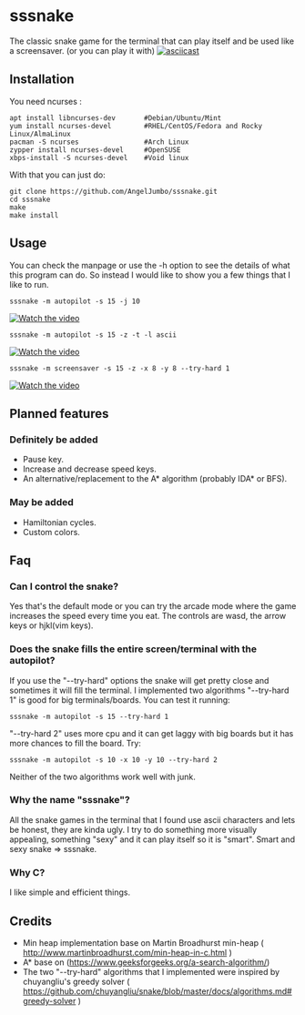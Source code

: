 # sssnake
The classic snake game for the terminal that can play itself and be used like a screensaver.
(or you can play it with)
[![asciicast](https://asciinema.org/a/477685.svg)](https://asciinema.org/a/477685)
## Installation

You need ncurses :

```
apt install libncurses-dev       #Debian/Ubuntu/Mint
yum install ncurses-devel        #RHEL/CentOS/Fedora and Rocky Linux/AlmaLinux
pacman -S ncurses                #Arch Linux
zypper install ncurses-devel     #OpenSUSE 
xbps-install -S ncurses-devel    #Void linux
```

With that you can just do:


```
git clone https://github.com/AngelJumbo/sssnake.git
cd sssnake
make
make install
```


## Usage

You can check the manpage or use the -h option to see the details of what this program can do.
So instead I would like to show you a few things that I like to run.

```
sssnake -m autopilot -s 15 -j 10
```

[![Watch the video](https://img.youtube.com/vi/qNDcn5tdyno/mqdefault.jpg)](https://youtu.be/qNDcn5tdyno)

```
sssnake -m autopilot -s 15 -z -t -l ascii
```

[![Watch the video](https://img.youtube.com/vi/XTS2CXHzBjA/mqdefault.jpg)](https://youtu.be/XTS2CXHzBjA)


```
sssnake -m screensaver -s 15 -z -x 8 -y 8 --try-hard 1
```

[![Watch the video](https://img.youtube.com/vi/oh4CK8wPU-4/mqdefault.jpg)](https://youtu.be/oh4CK8wPU-4)



## Planned features 

### Definitely be added
  - Pause key.
  - Increase and decrease speed keys.
  - An alternative/replacement to the A\* algorithm (probably IDA\* or BFS).
### May be added
  - Hamiltonian cycles.
  - Custom colors.

## Faq

### Can I control the snake?
  Yes that's the default mode or you can try the arcade mode where the game increases the speed every time you eat.
  The controls are wasd, the arrow keys or hjkl(vim keys).

### Does the snake fills the entire screen/terminal with the autopilot?
  If you use the "--try-hard" options the snake will get pretty close and sometimes it will fill the terminal.
  I implemented two algorithms "--try-hard 1" is good for big terminals/boards. You can test it running:
  ```
  sssnake -m autopilot -s 15 --try-hard 1
  ```

  "--try-hard 2" uses more cpu and it can get laggy with big boards but it has more chances to fill the board. Try:
  ```
  sssnake -m autopilot -s 10 -x 10 -y 10 --try-hard 2
  ```
  Neither of the two algorithms work well with junk.

### Why the name "sssnake"?
   All the snake games in the terminal that I found use ascii characters and lets be honest, they are kinda ugly. 
   I try to do something more visually appealing, something "sexy" and it can play itself so it is "smart". 
   Smart and sexy snake => sssnake.
### Why C?
  I like simple and efficient things.



## Credits

- Min heap implementation base on Martin Broadhurst min-heap ( http://www.martinbroadhurst.com/min-heap-in-c.html ) 
- A\* base on (https://www.geeksforgeeks.org/a-search-algorithm/)
- The two "--try-hard" algorithms that I implemented were inspired by chuyangliu's greedy solver ( https://github.com/chuyangliu/snake/blob/master/docs/algorithms.md#greedy-solver )
